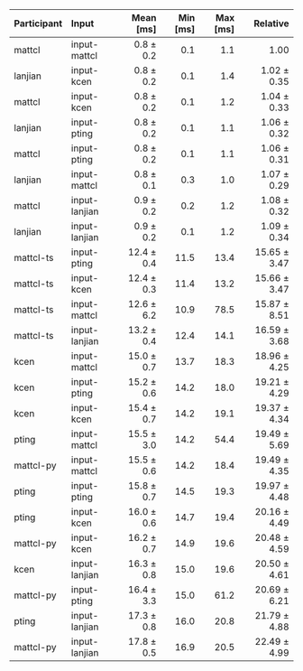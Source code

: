 | Participant | Input | Mean [ms] | Min [ms] | Max [ms] | Relative |
|:---|:---|---:|---:|---:|---:|
| mattcl | input-mattcl | 0.8 ± 0.2 | 0.1 | 1.1 | 1.00 |
| lanjian | input-kcen | 0.8 ± 0.2 | 0.1 | 1.4 | 1.02 ± 0.35 |
| mattcl | input-kcen | 0.8 ± 0.2 | 0.1 | 1.2 | 1.04 ± 0.33 |
| lanjian | input-pting | 0.8 ± 0.2 | 0.1 | 1.1 | 1.06 ± 0.32 |
| mattcl | input-pting | 0.8 ± 0.2 | 0.1 | 1.1 | 1.06 ± 0.31 |
| lanjian | input-mattcl | 0.8 ± 0.1 | 0.3 | 1.0 | 1.07 ± 0.29 |
| mattcl | input-lanjian | 0.9 ± 0.2 | 0.2 | 1.2 | 1.08 ± 0.32 |
| lanjian | input-lanjian | 0.9 ± 0.2 | 0.1 | 1.2 | 1.09 ± 0.34 |
| mattcl-ts | input-pting | 12.4 ± 0.4 | 11.5 | 13.4 | 15.65 ± 3.47 |
| mattcl-ts | input-kcen | 12.4 ± 0.3 | 11.4 | 13.2 | 15.66 ± 3.47 |
| mattcl-ts | input-mattcl | 12.6 ± 6.2 | 10.9 | 78.5 | 15.87 ± 8.51 |
| mattcl-ts | input-lanjian | 13.2 ± 0.4 | 12.4 | 14.1 | 16.59 ± 3.68 |
| kcen | input-mattcl | 15.0 ± 0.7 | 13.7 | 18.3 | 18.96 ± 4.25 |
| kcen | input-pting | 15.2 ± 0.6 | 14.2 | 18.0 | 19.21 ± 4.29 |
| kcen | input-kcen | 15.4 ± 0.7 | 14.2 | 19.1 | 19.37 ± 4.34 |
| pting | input-mattcl | 15.5 ± 3.0 | 14.2 | 54.4 | 19.49 ± 5.69 |
| mattcl-py | input-mattcl | 15.5 ± 0.6 | 14.2 | 18.4 | 19.49 ± 4.35 |
| pting | input-pting | 15.8 ± 0.7 | 14.5 | 19.3 | 19.97 ± 4.48 |
| pting | input-kcen | 16.0 ± 0.6 | 14.7 | 19.4 | 20.16 ± 4.49 |
| mattcl-py | input-kcen | 16.2 ± 0.7 | 14.9 | 19.6 | 20.48 ± 4.59 |
| kcen | input-lanjian | 16.3 ± 0.8 | 15.0 | 19.6 | 20.50 ± 4.61 |
| mattcl-py | input-pting | 16.4 ± 3.3 | 15.0 | 61.2 | 20.69 ± 6.21 |
| pting | input-lanjian | 17.3 ± 0.8 | 16.0 | 20.8 | 21.79 ± 4.88 |
| mattcl-py | input-lanjian | 17.8 ± 0.5 | 16.9 | 20.5 | 22.49 ± 4.99 |
